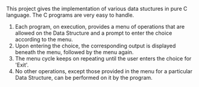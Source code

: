 This project gives the implementation of various data stuctures in pure C language. 
The C programs are very easy to handle. 
1) Each program, on execution, provides a menu of operations that are allowed on the Data Structure and a prompt to enter the choice according to the menu.
2) Upon entering the choice, the corresponding output is displayed beneath the menu, followed by the menu again.
3) The menu cycle keeps on repeating until the user enters the choice for 'Exit'.
4) No other operations, except those provided in the menu for a particular Data Structure, can be performed on it by the program.
